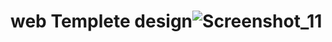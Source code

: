 # web Templete design![Screenshot_11](https://user-images.githubusercontent.com/113117762/189189495-a363372b-846d-4a59-bf4f-7aa5cd4da109.png)

